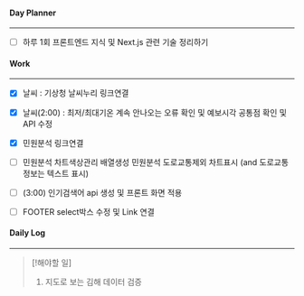 
#### Day Planner
---
- [ ] 하루 1회 프론트엔드 지식 및 Next.js 관련 기술 정리하기


#### Work
---
- [x] 날씨 : 기상청 날씨누리 링크연결
- [x] 날씨(2:00) : 최저/최대기온 계속 안나오는 오류 확인 및 예보시각 공통점 확인 및 API 수정
- [x] 민원분석 링크연결
- [ ] 민원분석 차트색상관리 배열생성 민원분석 도로교통제외 차트표시 (and 도로교통정보는 텍스트 표시)
- [ ] (3:00) 인기검색어 api 생성 및 프론트 화면 적용
- [ ] FOOTER select박스 수정 및 Link 연결


#### Daily Log
---
> [!해야할 일]
> 1. 지도로 보는 김해 데이터 검증

